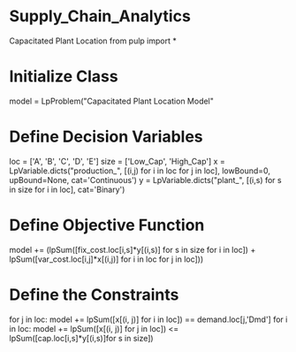 # Supply_Chain_Analytics
Capacitated Plant Location 
from pulp import *
# Initialize Class
model = LpProblem("Capacitated Plant Location Model"
# Define Decision Variables
loc = ['A', 'B', 'C', 'D', 'E']
size = ['Low_Cap', 'High_Cap']
x = LpVariable.dicts("production_", [(i,j) for i in loc for j in loc],
                                     lowBound=0, upBound=None, cat='Continuous')
y = LpVariable.dicts("plant_", [(i,s) for s in size for i in loc], cat='Binary')

# Define Objective Function
model += (lpSum([fix_cost.loc[i,s]*y[(i,s)] for s in size for i in loc])
        + lpSum([var_cost.loc[i,j]*x[(i,j)] for i in loc for j in loc]))                  
                    
# Define the Constraints
for j in loc:
model += lpSum([x[(i, j)] for i in loc]) == demand.loc[j,'Dmd']
for i in loc:
model += lpSum([x[(i, j)] for j in loc]) <= lpSum([cap.loc[i,s]*y[(i,s)]for s in size])
